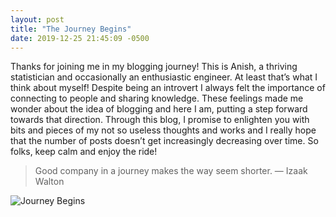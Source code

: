 ```yaml
---
layout: post
title: "The Journey Begins"
date: 2019-12-25 21:45:09 -0500
---
```


Thanks for joining me in my blogging journey! This is Anish, a thriving statistician and occasionally an enthusiastic engineer. At least that’s what I think about myself! Despite being an introvert I always felt the importance of connecting to people and sharing knowledge. These feelings made me wonder about the idea of blogging and here I am, putting a step forward towards that direction. Through this blog, I promise to enlighten you with bits and pieces of my not so useless thoughts and works and I really hope that the number of posts doesn’t get increasingly decreasing over time. So folks, keep calm and enjoy the ride!

> Good company in a journey makes the way seem shorter. — Izaak Walton

![Journey Begins]({{site.baseurl}}/assets/journey-begins.jpg)
<!--<img src="{{site.baseurl}}/assets/journey-begins.jpg" alt="Journey Begins" style="float:center"> -->
<p>